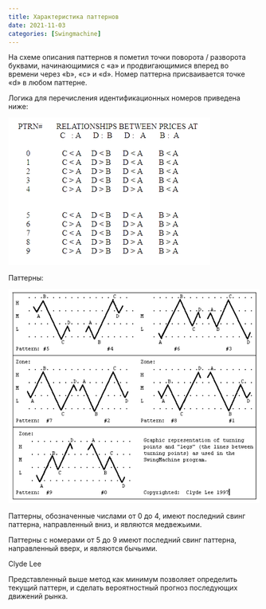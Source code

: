 ```yaml
---
title: Характеристика паттернов
date: 2021-11-03
categories: [Swingmachine]
---
```


На схеме описания паттернов я пометил точки поворота / разворота буквами,
начинающимися с «a» и продвигающимися вперед во времени через «b», «c» и «d».
Номер паттерна присваивается точке «d» в любом паттерне.


Логика для перечисления идентификационных номеров приведена ниже:

<img src="/images/sm_logic.png" alt="">

Паттерны:

<img src="/images/sm_logic1.png" alt="">


Паттерны, обозначенные числами от 0 до 4, имеют последний свинг паттерна, направленный вниз, и являются медвежьими.

Паттерны с номерами от 5 до 9 имеют последний свинг паттерна, направленный вверх, и являются бычьими.

Сlyde Lee

Представленный выше метод как минимум позволяет определить текущий паттерн, и сделать вероятностный прогноз
последующих движений рынка.
